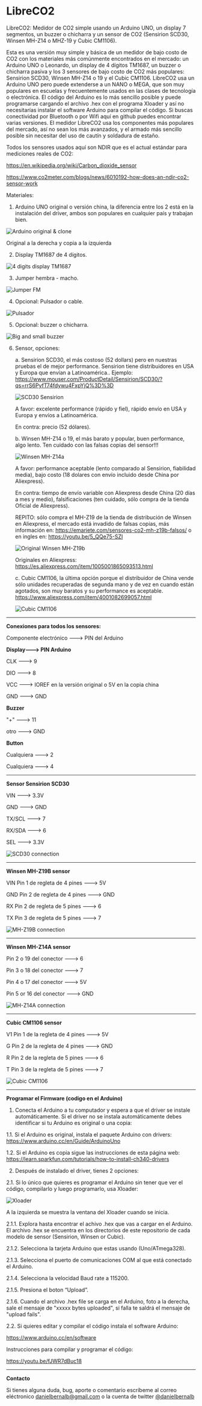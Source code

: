 # LibreCO2
LibreCO2: Medidor de CO2 simple usando un Arduino UNO, un display 7 segmentos, un buzzer o chicharra y un sensor de CO2 (Sensirion SCD30, Winsen MH-Z14 o MHZ-19 y Cubic CM1106).

Esta es una versión muy simple y básica de un medidor de bajo costo de CO2 con los materiales más comúnmente encontrados en el mercado: un Arduino UNO o Leonardo, un display de 4 dígitos TM1687, un buzzer o chicharra pasiva y los 3 sensores de bajo costo de CO2 más populares: Sensirion SCD30, Winsen MH-Z14 o 19 y el Cubic CM1106. LibreCO2 usa un Arduino UNO pero puede extenderse a un NANO o MEGA, que son muy populares en escuelas y frecuentemente usados en las clases de tecnología o electrónica. El código del Arduino es lo más sencillo posible y puede programarse cargando el archivo .hex con el programa Xloader y así no necesitarías instalar el software Arduino para compilar el código. Si buscas conectividad por Bluetooth o por Wifi aquí en github puedes encontrar varias versiones. El medidor LibreCO2 usa los componentes más populares del mercado, así no sean los más avanzados, y el armado más sencillo posible sin necesitar del uso de cautín y soldadura de estaño.

Todos los sensores usados aquí son NDIR que es el actual estándar para mediciones reales de CO2: 

https://en.wikipedia.org/wiki/Carbon_dioxide_sensor

https://www.co2meter.com/blogs/news/6010192-how-does-an-ndir-co2-sensor-work


Materiales:

1. Arduino UNO original o versión china, la diferencia entre los 2 está en la instalación del driver, ambos son populares en cualquier país y trabajan bien.

![Arduino original & clone](https://github.com/danielbernalb/LibreCO2/blob/main/images/arduino-uno-original-clone.jpg)
       
   Original a la derecha y copia a la izquierda

2. Display TM1687 de 4 dígitos.

![4 digits display TM1687](https://github.com/danielbernalb/LibreCO2/blob/main/images/Display-TM1687.jpg)

3. Jumper hembra - macho.

![Jumper FM](https://github.com/danielbernalb/LibreCO2/blob/main/images/Jumper.jpg)

4. Opcional: Pulsador o cable.

![Pulsador](https://github.com/danielbernalb/LibreCO2/blob/main/images/Pulsador%20largo.jpg)

5. Opcional: buzzer o chicharra.

![Big and small buzzer](https://github.com/danielbernalb/LibreCO2/blob/main/images/big-small-buzzer.jpg)

6. Sensor, opciones:

	a. Sensirion SCD30, el más costoso (52 dollars) pero en nuestras pruebas el de mejor performance. Sensirion tiene distribuidores en USA y Europa que envían a Latinoamérica.. Ejemplo:
	https://www.mouser.com/ProductDetail/Sensirion/SCD30/?qs=rrS6PyfT74fdywu4FxpYjQ%3D%3D
	
	![SCD30 Sensirion](https://github.com/danielbernalb/LibreCO2/blob/main/images/Sensirion%20SCD30.jpg)
	
	A favor: excelente performance (rápido y fiel), rápido envío en USA y Europa y envíos a Latinoamérica.
	
	En contra: precio (52 dólares). 

	b. Winsen MH-Z14 o 19, el más barato y popular, buen performance, algo lento. Ten cuidado con las falsas copias del sensor!!!

	![Winsen MH-Z14a](https://github.com/danielbernalb/LibreCO2/blob/main/images/MH-Z14A.jpg)
	
	A favor: performance aceptable (lento comparado al Sensirion, fiabilidad media), bajo costo (18 dolares con envío incluido desde China por Aliexpress).
	
	En contra: tiempo de envío variable con Aliexpress desde China (20 días a mes y medio), falsificaciones (ten cuidado, sólo compra de la tienda Oficial de Aliexpress).

	REPITO: sólo compra el MH-Z19 de la tienda de distribución de Winsen en Aliexpress, el mercado está invadido de falsas copias, más información en: https://emariete.com/sensores-co2-mh-z19b-falsos/ o en ingles en: https://youtu.be/5_QQe75-SZI

	![Original Winsen MH-Z19b](https://github.com/danielbernalb/LibreCO2/blob/main/images/MH-Z19B.jpg)

	Originales en Aliexpress:
	https://es.aliexpress.com/item/1005001865093513.html

	c. Cubic CM1106, la última opción porque el distribuidor de China vende sólo unidades recuperadas de segunda mano y de vez en cuando están agotados, son muy baratos y su performance es aceptable. 
	https://www.aliexpress.com/item/4001082699057.html
	
	![Cubic CM1106](https://github.com/danielbernalb/LibreCO2/blob/main/images/Cubic%20CM1106.jpg)
	

****************************


**Conexiones para todos los sensores:**

Componente electrónico ---> PIN del Arduino

**Display---> PIN Arduino**

CLK    ---> 9

DIO    ---> 8

VCC    ---> IOREF en la versión original o 5V en la copia china

GND    ---> GND


**Buzzer**

"+"    ---> 11

otro  ---> GND


**Button**

Cualquiera ---> 2

Cualquiera ---> 4



****************************
**Sensor Sensirion SCD30**

VIN    ---> 3.3V 

GND    ---> GND

TX/SCL ---> 7

RX/SDA ---> 6

SEL    ---> 3.3V


![SCD30 connection](https://github.com/danielbernalb/LibreCO2/blob/main/images/Arduino%20UNO%20SCD30%20connection%20Modbus.jpg)


****************************
**Winsen MH-Z19B sensor**

VIN Pin 1 de regleta de 4 pines ---> 5V 

GND Pin 2 de regleta de 4 pines ---> GND

RX Pin 2 de regleta de 5 pines ---> 6

TX Pin 3 de regleta de 5 pines ---> 7 


![MH-Z19B connection](https://github.com/danielbernalb/LibreCO2/blob/main/images/Arduino%20UNO%20MHZ19%20connection.jpg)


****************************
**Winsen MH-Z14A sensor**

Pin 2 o 19 del conector ---> 6

Pin 3 o 18 del conector ---> 7

Pin 4 o 17 del conector ---> 5V

Pin 5 or 16 del conector ---> GND 


![MH-Z14A connection](https://github.com/danielbernalb/LibreCO2/blob/main/images/Arduino%20UNO%20MHZ14%20connection.jpg)	


****************************
**Cubic CM1106 sensor**

V1 Pin 1 de la regleta de 4 pines ---> 5V 

G Pin 2 de la regleta de 4 pines ---> GND

R Pin 2 de la regleta de 5 pines ---> 6

T Pin 3 de la regleta de 5 pines ---> 7 

![Cubic CM1106](https://github.com/danielbernalb/LibreCO2/blob/main/images/Arduino%20UNO%20%20CM1106%20connection.jpg)

****************************
**Programar el Firmware (codigo en el Arduino)**

1. Conecta el Arduino a tu computador y espera a que el driver se instale automáticamente. Si el driver no se instala automáticamente debes identificar si tu Arduino es original o una copia:

1.1. Si el Arduino es original, instala el paquete Arduino con drivers: https://www.arduino.cc/en/Guide/ArduinoUno

1.2. Si el Arduino es copia sigue las instrucciones de esta página web: https://learn.sparkfun.com/tutorials/how-to-install-ch340-drivers

2. Después de instalado el driver, tienes 2 opciones:

2.1. Si lo único que quieres es programar el Arduino sin tener que ver el código, compilarlo y luego programarlo, usa Xloader:

![Xloader](https://github.com/danielbernalb/LibreCO2/blob/main/images/Xloader1.jpg)

A la izquierda se muestra la ventana del Xloader cuando se inicia.

2.1.1. Explora hasta encontrar el achivo .hex que vas a cargar en el Arduino. El archivo .hex se encuentra en los directorios de este repositorio de cada modelo de sensor (Sensirion, Winsen or Cubic).

2.1.2. Selecciona la tarjeta Arduino que estas usando (Uno/ATmega328).

2.1.3. Selecciona el puerto de comunicaciones COM al que está conectado el Arduino.

2.1.4. Selecciona la velocidad Baud rate a 115200.

2.1.5. Presiona el boton “Upload”.

2.1.6. Cuando el archivo .hex file se carga en el Arduino, foto a la derecha, sale el mensaje de "xxxxx bytes uploaded", si falla te saldrá el mensaje de "upload fails".

2.2. Si quieres editar y compilar el código instala el software Arduino:
  
  https://www.arduino.cc/en/software
  
  Instrucciones para compilar y programar el código:
  
  https://youtu.be/fJWR7dBuc18
  
  

****************************
**Contacto**

Si tienes alguna duda, bug, aporte o comentario escríbeme al correo eléctronico danielbernalb@gmail.com o la cuenta de twitter [@danielbernalb](https://twitter.com/danielbernalb)



